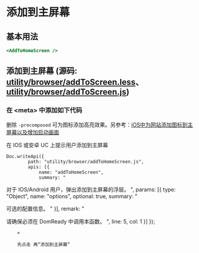 # 添加到主屏幕

## 基本用法

```htm
<AddToHomeScreen />
```
<link rel="stylesheet" href="../../utility/browser/addToHomeScreen.scss" />
<link rel="apple-touch-icon-precomposed" sizes="57x57" href="icon-57.png">
<link rel="apple-touch-icon-precomposed" sizes="72x72" href="icon-72.png">
<link rel="apple-touch-icon-precomposed" sizes="114x114" href="icon-114.png">
<link rel="apple-touch-icon-precomposed" sizes="144x144" href="icon-144.png">
<link rel="apple-touch-startup-image" sizes="1024x748" href="icon-1024x748.png" media="screen and (min-device-width: 481px) and (max-device-width: 1024px) and (orientation:landscape)">
<link rel="apple-touch-startup-image" sizes="768x1004" href="icon-768x1004.png" media="screen and (min-device-width: 481px) and (max-device-width: 1024px) and (orientation:portrait)">
<link rel="apple-touch-startup-image" sizes="640x920" href="icon-640x920.png" media="screen and (max-device-width: 480px) and (-webkit-min-device-pixel-ratio: 2)">
<link rel="apple-touch-startup-image" sizes="320x460" href="icon-320x460.png" media="screen and (max-device-width: 320)">

## 添加到主屏幕 (源码: [utility/browser/addToScreen.less](../../utility/browser/addToScreen.less)、[utility/browser/addToScreen.js](../../utility/browser/addToScreen.js))

### 在 &lt;meta&gt; 中添加如下代码

删除 `-precomposed` 可为图标添加高亮效果。另参考：[iOS中为网站添加图标到主屏幕以及增加启动画面](http://www.prower.cn/technic/2314)

在 IOS 或安卓 UC 上提示用户添加到主屏幕

    Doc.writeApi({
			path: "utility/browser/addToHomeScreen.js",
			apis: [{
				name: "addToHomeScreen",
				summary: "

对于 IOS/Android 用户，弹出添加到主屏幕的浮层。
",
				params: [{
					type: "Object",
					name: "options",
					optional: true,
					summary: "

可选的配置信息。
"
				}],
				remark: "

请确保必须在 DomReady 中调用本函数。
",
				line: 5,
				col: 1
			}]
});

        ×

        先点击 再“添加到主屏幕”
